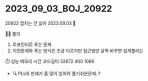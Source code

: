 # 2023_09_03_BOJ_20922

20922 겹치는 건 싫어 2023.09.03 📆

👩‍🏫 풀이

1. 투포인터로 푸는 문제
2. 이전문제와 푸는 방식은 조금 다르지만 접근법만 살짝 바꾸면 쉽게풀리는

⏱️ 성능
메모리 시간 코드길이
32872 400 1066

- 🔍 PLUS
  반례가 좀 많이 있어야 풀기쉬운문제..?

